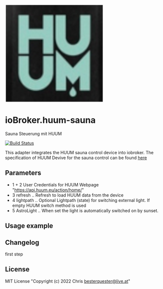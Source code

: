 ![Logo](admin/huum-sauna.png)
# ioBroker.huum-sauna
 Sauna Steuerung mit HUUM

[![Build Status]()](https://github.com/Chris-1965/ioBroker.huum-sauna)

This adapter integrates the HUUM sauna control device into iobroker.
The specification of HUUM Devive for the sauna control can be found [here](https://huum.de/)

## Parameters
- 1 + 2 User Credentials for HUUM Webpage "https://api.huum.eu/action/home/"
- 3 refresh     .. Refresh to load HUUM data from the device
- 4 lightpath   .. Optional Lightpath (state) for switching external light. If empty HUUM switch method is used
- 5 AstroLight  .. When set the light is automatically switched on by sunset.
  
## Usage example

## Changelog
first step

## License
MIT License
"Copyright (c) 2022 Chris <besterquester@live.at>"
